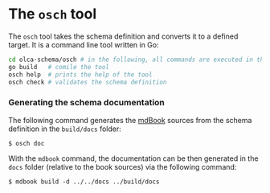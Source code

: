 # The `osch` tool

The `osch` tool takes the schema definition and converts it to a defined target.
It is a command line tool written in Go:

```bash
cd olca-schema/osch # in the following, all commands are executed in this folder
go build   # comile the tool
osch help  # prints the help of the tool
osch check # validates the schema definition
```

### Generating the schema documentation

The following command generates the
[mdBook](https://github.com/rust-lang/mdBook) sources from the schema
definition in the `build/docs` folder:

```
$ osch doc
```

With the `mdbook` command, the documentation can be then generated in the
`docs` folder (relative to the book sources) via the following command:

```
$ mdbook build -d ../../docs ../build/docs
```

